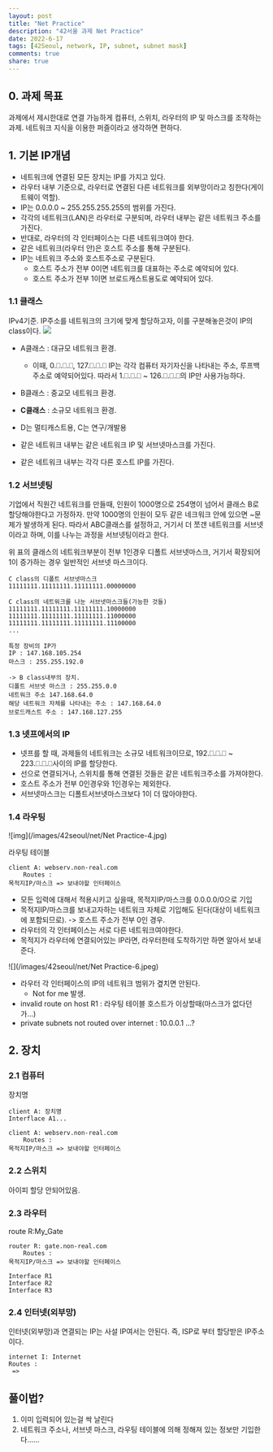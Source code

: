 ```yaml
---
layout: post
title: "Net Practice"
description: "42서울 과제 Net Practice"
date: 2022-6-17
tags: [42Seoul, network, IP, subnet, subnet mask]
comments: true
share: true
---
```


## 0. 과제 목표
과제에서 제시한대로 연결 가능하게 컴퓨터, 스위치, 라우터의 IP 및 마스크를 조작하는 과제. 네트워크 지식을 이용한 퍼즐이라고 생각하면 편하다.

## 1. 기본 IP개념
- 네트워크에 연결된 모든 장치는 IP를 가지고 있다.
- 라우터 내부 기준으로, 라우터로 연결된 다른 네트워크를 외부망이라고 칭한다(게이트웨이 역할).
- IP는 0.0.0.0 ~ 255.255.255.255의 범위를 가진다.
- 각각의 네트워크(LAN)은 라우터로 구분되며, 라우터 내부는 같은 네트워크 주소를 가진다.
- 반대로, 라우터의 각 인터페이스는 다른 네트워크여야 한다.
- 같은 네트워크(라우터 안)은 호스트 주소를 통해 구분된다.
- IP는 네트워크 주소와 호스트주소로 구분된다.
    - 호스트 주소가 전부 0이면 네트워크를 대표하는 주소로 예약되어 있다.
    - 호스트 주소가 전부 1이면 브로드캐스트용도로 예약되어 있다.

### 1.1 클래스
IPv4기준. IP주소를 네트워크의 크기에 맞게 할당하고자, 이를 구분해놓은것이 IP의 class이다.
![](https://miro.medium.com/max/1400/1*wbYRk65-lnwsWYSFJ656xw.png)

- A클래스 : 대규모 네트워크 환경.
    - 이때, 0.⎕︎.︎︎⎕︎.⎕︎, 127.⎕︎.︎︎⎕︎.⎕︎ IP는 각각 컴퓨터 자기자신을 나타내는 주소, 루프백 주소로 예약되어있다. 따라서 1.⎕︎.︎︎⎕︎.⎕︎ ~ 126.⎕︎.︎︎⎕︎.⎕︎의 IP만 사용가능하다.
- B클래스 : 중교모 네트워크 환경.
- **C클래스** : 소규모 네트워크 환경.
- D는 멀티캐스트용, C는 연구/개발용

- 같은 네트워크 내부는 같은 네트워크 IP 및 서브넷마스크를 가진다.
- 같은 네트워크 내부는 각각 다른 호스트 IP를 가진다.


### 1.2 서브넷팅
기업에서 직원간 네트워크를 만들때, 인원이 1000명으로 254명이 넘어서 클래스 B로 할당해야한다고 가정하자. 만약 1000명의 인원이 모두 같은 네크워크 안에 있으면 ~문제가 발생하게 된다. 따라서 ABC클래스를 설정하고, 거기서 더 쪼갠 네트워크를 서브넷이라고 하며, 이를 나누는 과정을 서브넷팅이라고 한다.

위 표의 클래스의 네트워크부분이 전부 1인경우 디폴트 서브넷마스크, 거기서 확장되어 1이 증가하는 경우 일반적인 서브넷 마스크이다.
```
C class의 디폴트 서브넷마스크
11111111.11111111.11111111.00000000

C class의 네트워크를 나눈 서브넷마스크들(가능한 것들)
11111111.11111111.11111111.10000000
11111111.11111111.11111111.11000000
11111111.11111111.11111111.11100000
...
```

```
특정 장비의 IP가
IP : 147.168.105.254 
마스크 : 255.255.192.0

-> B class내부의 장치. 
디폴트 서브넷 마스크 : 255.255.0.0
네트워크 주소 147.168.64.0
해당 네트워크 자체를 나타내는 주소 : 147.168.64.0
브로드캐스트 주소 : 147.168.127.255
```
### 1.3 넷프에서의 IP
- 넷프를 할 때, 과제들의 네트워크는 소규모 네트워크이므로, 192.⎕︎.︎︎⎕︎.⎕︎ ~ 223.⎕︎.︎︎⎕︎.⎕︎사이의 IP를 할당한다.
- 선으로 연결되거나, 스위치를 통해 연결된 것들은 같은 네트워크주소를 가져야한다.
- 호스트 주소가 전부 0인경우와 1인경우는 제외한다.
- 서브넷마스크는 디폴트서브넷마스크보다 1이 더 많아야한다.

### 1.4 라우팅
![img](/images/42seoul/net/Net Practice-4.jpg)

라우팅 테이블
```
client A: webserv.non-real.com
    Routes :
목적지IP/마스크 => 보내야할 인터페이스
```
- 모든 입력에 대해서 적용시키고 싶을때, 목적지IP/마스크를 0.0.0.0/0으로 기입
- 목적지IP/마스크를 보내고자하는 네트워크 자체로 기입해도 된다(대상이 네트워크에 포함되므로). -> 호스트 주소가 전부 0인 경우.
- 라우터의 각 인터페이스는 서로 다른 네트워크여야한다.
- 목적지가 라우터에 연결되어있는 IP라면, 라우터한테 도착하기만 하면 알아서 보내준다.

![](/images/42seoul/net/Net Practice-6.jpeg)
- 라우터 각 인터페이스의 IP의 네트워크 범위가 곂치면 안된다.
    - Not for me 발생.
- invalid route on host R1 : 라우팅 테이블 호스트가 이상할때(마스크가 없다던가...)
- private subnets not routed over internet : 10.0.0.1 ...?

## 2. 장치

### 2.1 컴퓨터
장치명
```
client A: 장치명
Interflace A1...
```
```
client A: webserv.non-real.com
    Routes :
목적지IP/마스크 => 보내야할 인터페이스
```

### 2.2 스위치
아이피 할당 안되어있음.

### 2.3 라우터

route R:My_Gate
```
router R: gate.non-real.com
    Routes :
목적지IP/마스크 => 보내야할 인터페이스
```
```
Interface R1
Interface R2
Interface R3
```

### 2.4 인터넷(외부망)
인터넷(외부망)과 연결되는 IP는 사설 IP여서는 안된다. 즉, ISP로 부터 할당받은 IP주소이다.
```
internet I: Internet
Routes :
 =>
```


## 풀이법?
1. 이미 입력되어 있는걸 싹 날린다
2. 네트워크 주소나, 서브넷 마스크, 라우팅 테이블에 의해 정해져 있는 정보만 기입한다......
